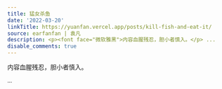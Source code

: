 ```yaml
---
title: 猛女杀鱼
date: '2022-03-20'
linkTitle: https://yuanfan.vercel.app/posts/kill-fish-and-eat-it/
source: earfanfan | 袁凡
description: <p><font face="微软雅黑">内容血腥残忍，胆小者慎入。</p> ...
disable_comments: true
---
```

<p><font face="微软雅黑">内容血腥残忍，胆小者慎入。</p> ...